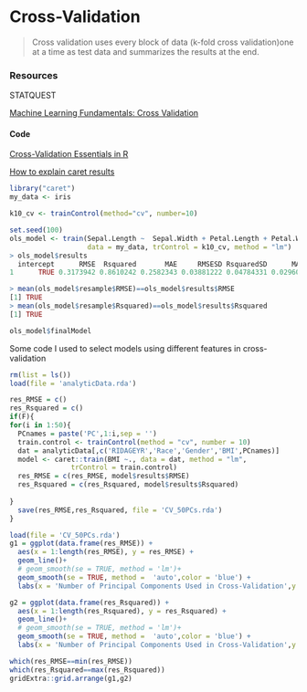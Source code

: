 # Cross-Validation

> Cross validation uses every block of data (k-fold cross validation)one at a time as test data and summarizes the results at the end.

### Resources

STATQUEST

[Machine Learning Fundamentals: Cross Validation](https://www.youtube.com/watch?v=fSytzGwwBVw&feature=youtu.be)



#### Code

[Cross-Validation Essentials in R](http://www.sthda.com/english/articles/38-regression-model-validation/157-cross-validation-essentials-in-r/)



[How to explain caret results](https://stackoverflow.com/a/52519212)



```R
library("caret")
my_data <- iris

k10_cv <- trainControl(method="cv", number=10)

set.seed(100)
ols_model <- train(Sepal.Length ~  Sepal.Width + Petal.Length + Petal.Width,
                   data = my_data, trControl = k10_cv, method = "lm")
> ols_model$results
  intercept      RMSE  Rsquared       MAE     RMSESD RsquaredSD      MAESD
1      TRUE 0.3173942 0.8610242 0.2582343 0.03881222 0.04784331 0.02960042

> mean(ols_model$resample$RMSE)==ols_model$results$RMSE
[1] TRUE
> mean(ols_model$resample$Rsquared)==ols_model$results$Rsquared
[1] TRUE

ols_model$finalModel

```









Some code I used to select models using different features in cross-validation

```R
rm(list = ls())
load(file = 'analyticData.rda')

res_RMSE = c()
res_Rsquared = c()
if(F){
for(i in 1:50){
  PCnames = paste('PC',1:i,sep = '')
  train.control <- trainControl(method = "cv", number = 10)
  dat = analyticData[,c('RIDAGEYR','Race','Gender','BMI',PCnames)]
  model <- caret::train(BMI ~., data = dat, method = "lm",
               trControl = train.control)
  res_RMSE = c(res_RMSE, model$results$RMSE)
  res_Rsquared = c(res_Rsquared, model$results$Rsquared)
  
}
  save(res_RMSE,res_Rsquared, file = 'CV_50PCs.rda')
}

load(file = 'CV_50PCs.rda')
g1 = ggplot(data.frame(res_RMSE)) + 
  aes(x = 1:length(res_RMSE), y = res_RMSE) +
  geom_line()+
  # geom_smooth(se = TRUE, method = 'lm')+
  geom_smooth(se = TRUE, method =  'auto',color = 'blue') +
  labs(x = 'Number of Principal Components Used in Cross-Validation',y = 'Root Mean Square Error ')

g2 = ggplot(data.frame(res_Rsquared)) + 
  aes(x = 1:length(res_Rsquared), y = res_Rsquared) +
  geom_line()+
  # geom_smooth(se = TRUE, method = 'lm')+
  geom_smooth(se = TRUE, method =  'auto',color = 'blue') + 
  labs(x = 'Number of Principal Components Used in Cross-Validation',y = 'R-squared')

which(res_RMSE==min(res_RMSE))
which(res_Rsquared==max(res_Rsquared))
gridExtra::grid.arrange(g1,g2)
```

